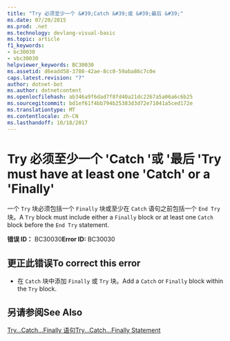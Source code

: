 ```yaml
---
title: "Try 必须至少一个 &#39;Catch &#39;或 &#39;最后 &#39;"
ms.date: 07/20/2015
ms.prod: .net
ms.technology: devlang-visual-basic
ms.topic: article
f1_keywords:
- bc30030
- vbc30030
helpviewer_keywords: BC30030
ms.assetid: d6eadd58-3788-42ae-8cc0-59aba86c7c0e
caps.latest.revision: "7"
author: dotnet-bot
ms.author: dotnetcontent
ms.openlocfilehash: ab346a9f6dad7f8fd40a21dc2267a5a06a6c6b25
ms.sourcegitcommit: bd1ef61f4bb794b25383d3d72e71041a5ced172e
ms.translationtype: MT
ms.contentlocale: zh-CN
ms.lasthandoff: 10/18/2017
---
```

# <a name="try-must-have-at-least-one-39catch39-or-a-39finally39"></a><span data-ttu-id="cc44f-102">Try 必须至少一个 &#39;Catch &#39;或 &#39;最后 &#39;</span><span class="sxs-lookup"><span data-stu-id="cc44f-102">Try must have at least one &#39;Catch&#39; or a &#39;Finally&#39;</span></span>
<span data-ttu-id="cc44f-103">一个 `Try` 块必须包括一个 `Finally` 块或至少在 `Catch` 语句之前包括一个 `End Try` 块。</span><span class="sxs-lookup"><span data-stu-id="cc44f-103">A `Try` block must include either a `Finally` block or at least one `Catch` block before the `End Try` statement.</span></span>  
  
 <span data-ttu-id="cc44f-104">**错误 ID：** BC30030</span><span class="sxs-lookup"><span data-stu-id="cc44f-104">**Error ID:** BC30030</span></span>  
  
## <a name="to-correct-this-error"></a><span data-ttu-id="cc44f-105">更正此错误</span><span class="sxs-lookup"><span data-stu-id="cc44f-105">To correct this error</span></span>  
  
-   <span data-ttu-id="cc44f-106">在 `Catch` 块中添加 `Finally` 或 `Try` 块。</span><span class="sxs-lookup"><span data-stu-id="cc44f-106">Add a `Catch` or `Finally` block within the `Try` block.</span></span>  
  
## <a name="see-also"></a><span data-ttu-id="cc44f-107">另请参阅</span><span class="sxs-lookup"><span data-stu-id="cc44f-107">See Also</span></span>  
 [<span data-ttu-id="cc44f-108">Try...Catch...Finally 语句</span><span class="sxs-lookup"><span data-stu-id="cc44f-108">Try...Catch...Finally Statement</span></span>](../../visual-basic/language-reference/statements/try-catch-finally-statement.md)
